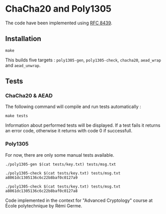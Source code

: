# ChaCha20 and Poly1305

The code have been implemented using [RFC 8439](https://datatracker.ietf.org/doc/html/rfc8439).

## Installation

```shell
make
```

This builds five targets : `poly1305-gen`, `poly1305-check`, `chacha20`, `aead_wrap` and `aead_unwrap`.

## Tests

### ChaCha20 & AEAD

The following command will compile and run tests automatically :

```shell
make tests
```

Information about performed tests will be displayed. If a test fails it returns an error code, otherwise it returns with code 0 if successfull.

### Poly1305

For now, there are only some manual tests available.

```shell
./poly1305-gen $(cat tests/key.txt) tests/msg.txt
```

```shell
./poly1305-check $(cat tests/key.txt) tests/msg.txt a8061dc1305136c6c22b8baf0c0127a9
```

```shell
./poly1305-check $(cat tests/key.txt) tests/msg.txt a8061dc1305136c6c22b8baf0c0127a8
```

Code implemented in the context for "Advanced Cryptology" course at École polytechnique by Rémi Germe.
